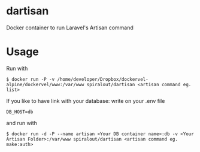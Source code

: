 # dartisan
Docker container to run Laravel's Artisan command

# Usage
Run with
```
$ docker run -P -v /home/developer/Dropbox/dockervel-alpine/dockervel/www:/var/www spiralout/dartisan <artisan command eg. list>
```
If you like to have link with your database:
write on your .env file 

```
DB_HOST=db

```
and run with
```
$ docker run -d -P --name artisan <Your DB container name>:db -v <Your Artisan Folder>:/var/www spiralout/dartisan <artisan command eg. make:auth>
```

